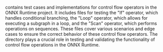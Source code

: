 contains test cases and implementations for control flow operators in the ONNX Runtime project. It includes files for testing the "If" operator, which handles conditional branching, the "Loop" operator, which allows for executing a subgraph in a loop, and the "Scan" operator, which performs operations on sequences. These files cover various scenarios and edge cases to ensure the correct behavior of these control flow operators. The directory plays a crucial role in testing and validating the functionality of control flow operations in the ONNX Runtime.